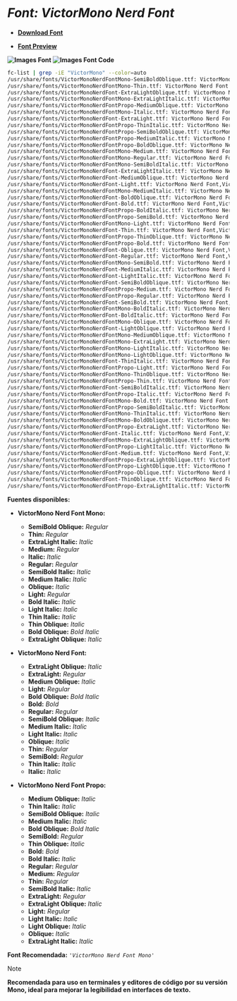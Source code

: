 <!-- Autor: Daniel Benjamin Perez Morales -->
<!-- GitHub: https://github.com/DanielBenjaminPerezMoralesDev13 -->
<!-- Gitlab: https://gitlab.com/DanielBenjaminPerezMoralesDev13 -->
<!-- Correo electrónico: danielperezdev@proton.me -->

# ***Font: VictorMono Nerd Font***

- **[Download Font](https://github.com/ryanoasis/nerd-fonts/releases/download/v3.2.1/VictorMono.zip "https://github.com/ryanoasis/nerd-fonts/releases/download/v3.2.1/VictorMono.zip")**

- **[Font Preview](https://www.programmingfonts.org/#victor-mono "https://www.programmingfonts.org/#victor-mono")**

**![Images Font](../../Fonts/VictorMono%20Nerd%20Font.png "Fonts/VictorMono Nerd Font.png")**
**![Images Font Code](../../Font%20Images%20Code/VictorMono%20Nerd%20Font%20Code.png "Font Images Code/VictorMono Nerd Font Code.png")**

```bash
fc-list | grep -iE "VictorMono" --color=auto
/usr/share/fonts/VictorMonoNerdFontMono-SemiBoldOblique.ttf: VictorMono Nerd Font Mono,VictorMono NFM,VictorMono NFM SemiBold Obl:style=SemiBold Oblique,Italic
/usr/share/fonts/VictorMonoNerdFontMono-Thin.ttf: VictorMono Nerd Font Mono,VictorMono NFM,VictorMono NFM Thin:style=Thin,Regular
/usr/share/fonts/VictorMonoNerdFont-ExtraLightOblique.ttf: VictorMono Nerd Font,VictorMono NF,VictorMono NF ExtraLight Obl:style=ExtraLight Oblique,Italic
/usr/share/fonts/VictorMonoNerdFontMono-ExtraLightItalic.ttf: VictorMono Nerd Font Mono,VictorMono NFM,VictorMono NFM ExtraLight:style=ExtraLight Italic,Italic
/usr/share/fonts/VictorMonoNerdFontPropo-MediumOblique.ttf: VictorMono Nerd Font Propo,VictorMono NFP,VictorMono NFP Medium Obl:style=Medium Oblique,Italic
/usr/share/fonts/VictorMonoNerdFontMono-Italic.ttf: VictorMono Nerd Font Mono,VictorMono NFM:style=Italic
/usr/share/fonts/VictorMonoNerdFont-ExtraLight.ttf: VictorMono Nerd Font,VictorMono NF,VictorMono NF ExtraLight:style=ExtraLight,Regular
/usr/share/fonts/VictorMonoNerdFontPropo-ThinItalic.ttf: VictorMono Nerd Font Propo,VictorMono NFP,VictorMono NFP Thin:style=Thin Italic,Italic
/usr/share/fonts/VictorMonoNerdFontPropo-SemiBoldOblique.ttf: VictorMono Nerd Font Propo,VictorMono NFP,VictorMono NFP SemiBold Obl:style=SemiBold Oblique,Italic
/usr/share/fonts/VictorMonoNerdFontPropo-MediumItalic.ttf: VictorMono Nerd Font Propo,VictorMono NFP,VictorMono NFP Medium:style=Medium Italic,Italic
/usr/share/fonts/VictorMonoNerdFontPropo-BoldOblique.ttf: VictorMono Nerd Font Propo,VictorMono NFP,VictorMono NFP Obl:style=Bold Oblique,Bold Italic
/usr/share/fonts/VictorMonoNerdFontMono-Medium.ttf: VictorMono Nerd Font Mono,VictorMono NFM,VictorMono NFM Medium:style=Medium,Regular
/usr/share/fonts/VictorMonoNerdFontMono-Regular.ttf: VictorMono Nerd Font Mono,VictorMono NFM:style=Regular
/usr/share/fonts/VictorMonoNerdFontMono-SemiBoldItalic.ttf: VictorMono Nerd Font Mono,VictorMono NFM,VictorMono NFM SemiBold:style=SemiBold Italic,Italic
/usr/share/fonts/VictorMonoNerdFont-ExtraLightItalic.ttf: VictorMono Nerd Font,VictorMono NF,VictorMono NF ExtraLight:style=ExtraLight Italic,Italic
/usr/share/fonts/VictorMonoNerdFont-MediumOblique.ttf: VictorMono Nerd Font,VictorMono NF,VictorMono NF Medium Obl:style=Medium Oblique,Italic
/usr/share/fonts/VictorMonoNerdFont-Light.ttf: VictorMono Nerd Font,VictorMono NF,VictorMono NF Light:style=Light,Regular
/usr/share/fonts/VictorMonoNerdFontMono-MediumItalic.ttf: VictorMono Nerd Font Mono,VictorMono NFM,VictorMono NFM Medium:style=Medium Italic,Italic
/usr/share/fonts/VictorMonoNerdFont-BoldOblique.ttf: VictorMono Nerd Font,VictorMono NF,VictorMono NF Obl:style=Bold Oblique,Bold Italic
/usr/share/fonts/VictorMonoNerdFont-Bold.ttf: VictorMono Nerd Font,VictorMono NF:style=Bold
/usr/share/fonts/VictorMonoNerdFontPropo-BoldItalic.ttf: VictorMono Nerd Font Propo,VictorMono NFP:style=Bold Italic
/usr/share/fonts/VictorMonoNerdFontPropo-SemiBold.ttf: VictorMono Nerd Font Propo,VictorMono NFP,VictorMono NFP SemiBold:style=SemiBold,Regular
/usr/share/fonts/VictorMonoNerdFontMono-Light.ttf: VictorMono Nerd Font Mono,VictorMono NFM,VictorMono NFM Light:style=Light,Regular
/usr/share/fonts/VictorMonoNerdFont-Thin.ttf: VictorMono Nerd Font,VictorMono NF,VictorMono NF Thin:style=Thin,Regular
/usr/share/fonts/VictorMonoNerdFontPropo-ThinOblique.ttf: VictorMono Nerd Font Propo,VictorMono NFP,VictorMono NFP Thin Obl:style=Thin Oblique,Italic
/usr/share/fonts/VictorMonoNerdFontPropo-Bold.ttf: VictorMono Nerd Font Propo,VictorMono NFP:style=Bold
/usr/share/fonts/VictorMonoNerdFont-Oblique.ttf: VictorMono Nerd Font,VictorMono NF,VictorMono NF Obl:style=Oblique,Italic
/usr/share/fonts/VictorMonoNerdFont-Regular.ttf: VictorMono Nerd Font,VictorMono NF:style=Regular
/usr/share/fonts/VictorMonoNerdFontMono-SemiBold.ttf: VictorMono Nerd Font Mono,VictorMono NFM,VictorMono NFM SemiBold:style=SemiBold,Regular
/usr/share/fonts/VictorMonoNerdFont-MediumItalic.ttf: VictorMono Nerd Font,VictorMono NF,VictorMono NF Medium:style=Medium Italic,Italic
/usr/share/fonts/VictorMonoNerdFont-LightItalic.ttf: VictorMono Nerd Font,VictorMono NF,VictorMono NF Light:style=Light Italic,Italic
/usr/share/fonts/VictorMonoNerdFont-SemiBoldOblique.ttf: VictorMono Nerd Font,VictorMono NF,VictorMono NF SemiBold Obl:style=SemiBold Oblique,Italic
/usr/share/fonts/VictorMonoNerdFontPropo-Medium.ttf: VictorMono Nerd Font Propo,VictorMono NFP,VictorMono NFP Medium:style=Medium,Regular
/usr/share/fonts/VictorMonoNerdFontPropo-Regular.ttf: VictorMono Nerd Font Propo,VictorMono NFP:style=Regular
/usr/share/fonts/VictorMonoNerdFont-SemiBold.ttf: VictorMono Nerd Font,VictorMono NF,VictorMono NF SemiBold:style=SemiBold,Regular
/usr/share/fonts/VictorMonoNerdFontMono-BoldItalic.ttf: VictorMono Nerd Font Mono,VictorMono NFM:style=Bold Italic
/usr/share/fonts/VictorMonoNerdFont-BoldItalic.ttf: VictorMono Nerd Font,VictorMono NF:style=Bold Italic
/usr/share/fonts/VictorMonoNerdFontMono-Oblique.ttf: VictorMono Nerd Font Mono,VictorMono NFM,VictorMono NFM Obl:style=Oblique,Italic
/usr/share/fonts/VictorMonoNerdFont-LightOblique.ttf: VictorMono Nerd Font,VictorMono NF,VictorMono NF Light Obl:style=Light Oblique,Italic
/usr/share/fonts/VictorMonoNerdFontMono-MediumOblique.ttf: VictorMono Nerd Font Mono,VictorMono NFM,VictorMono NFM Medium Obl:style=Medium Oblique,Italic
/usr/share/fonts/VictorMonoNerdFontMono-ExtraLight.ttf: VictorMono Nerd Font Mono,VictorMono NFM,VictorMono NFM ExtraLight:style=ExtraLight,Regular
/usr/share/fonts/VictorMonoNerdFontMono-LightItalic.ttf: VictorMono Nerd Font Mono,VictorMono NFM,VictorMono NFM Light:style=Light Italic,Italic
/usr/share/fonts/VictorMonoNerdFontMono-LightOblique.ttf: VictorMono Nerd Font Mono,VictorMono NFM,VictorMono NFM Light Obl:style=Light Oblique,Italic
/usr/share/fonts/VictorMonoNerdFont-ThinItalic.ttf: VictorMono Nerd Font,VictorMono NF,VictorMono NF Thin:style=Thin Italic,Italic
/usr/share/fonts/VictorMonoNerdFontPropo-Light.ttf: VictorMono Nerd Font Propo,VictorMono NFP,VictorMono NFP Light:style=Light,Regular
/usr/share/fonts/VictorMonoNerdFontMono-ThinOblique.ttf: VictorMono Nerd Font Mono,VictorMono NFM,VictorMono NFM Thin Obl:style=Thin Oblique,Italic
/usr/share/fonts/VictorMonoNerdFontPropo-Thin.ttf: VictorMono Nerd Font Propo,VictorMono NFP,VictorMono NFP Thin:style=Thin,Regular
/usr/share/fonts/VictorMonoNerdFont-SemiBoldItalic.ttf: VictorMono Nerd Font,VictorMono NF,VictorMono NF SemiBold:style=SemiBold Italic,Italic
/usr/share/fonts/VictorMonoNerdFontPropo-Italic.ttf: VictorMono Nerd Font Propo,VictorMono NFP:style=Italic
/usr/share/fonts/VictorMonoNerdFontMono-Bold.ttf: VictorMono Nerd Font Mono,VictorMono NFM:style=Bold
/usr/share/fonts/VictorMonoNerdFontPropo-SemiBoldItalic.ttf: VictorMono Nerd Font Propo,VictorMono NFP,VictorMono NFP SemiBold:style=SemiBold Italic,Italic
/usr/share/fonts/VictorMonoNerdFontMono-ThinItalic.ttf: VictorMono Nerd Font Mono,VictorMono NFM,VictorMono NFM Thin:style=Thin Italic,Italic
/usr/share/fonts/VictorMonoNerdFontMono-BoldOblique.ttf: VictorMono Nerd Font Mono,VictorMono NFM,VictorMono NFM Obl:style=Bold Oblique,Bold Italic
/usr/share/fonts/VictorMonoNerdFontPropo-ExtraLight.ttf: VictorMono Nerd Font Propo,VictorMono NFP,VictorMono NFP ExtraLight:style=ExtraLight,Regular
/usr/share/fonts/VictorMonoNerdFont-Italic.ttf: VictorMono Nerd Font,VictorMono NF:style=Italic
/usr/share/fonts/VictorMonoNerdFontMono-ExtraLightOblique.ttf: VictorMono Nerd Font Mono,VictorMono NFM,VictorMono NFM ExtraLight Obl:style=ExtraLight Oblique,Italic
/usr/share/fonts/VictorMonoNerdFontPropo-LightItalic.ttf: VictorMono Nerd Font Propo,VictorMono NFP,VictorMono NFP Light:style=Light Italic,Italic
/usr/share/fonts/VictorMonoNerdFont-Medium.ttf: VictorMono Nerd Font,VictorMono NF,VictorMono NF Medium:style=Medium,Regular
/usr/share/fonts/VictorMonoNerdFontPropo-ExtraLightOblique.ttf: VictorMono Nerd Font Propo,VictorMono NFP,VictorMono NFP ExtraLight Obl:style=ExtraLight Oblique,Italic
/usr/share/fonts/VictorMonoNerdFontPropo-LightOblique.ttf: VictorMono Nerd Font Propo,VictorMono NFP,VictorMono NFP Light Obl:style=Light Oblique,Italic
/usr/share/fonts/VictorMonoNerdFontPropo-Oblique.ttf: VictorMono Nerd Font Propo,VictorMono NFP,VictorMono NFP Obl:style=Oblique,Italic
/usr/share/fonts/VictorMonoNerdFont-ThinOblique.ttf: VictorMono Nerd Font,VictorMono NF,VictorMono NF Thin Obl:style=Thin Oblique,Italic
/usr/share/fonts/VictorMonoNerdFontPropo-ExtraLightItalic.ttf: VictorMono Nerd Font Propo,VictorMono NFP,VictorMono NFP ExtraLight:style=ExtraLight Italic,Italic
```

**Fuentes disponibles:**

- **VictorMono Nerd Font Mono:**
  - **SemiBold Oblique:** *Regular*
  - **Thin:** *Regular*
  - **ExtraLight Italic:** *Italic*
  - **Medium:** *Regular*
  - **Italic:** *Italic*
  - **Regular:** *Regular*
  - **SemiBold Italic:** *Italic*
  - **Medium Italic:** *Italic*
  - **Oblique:** *Italic*
  - **Light:** *Regular*
  - **Bold Italic:** *Italic*
  - **Light Italic:** *Italic*
  - **Thin Italic:** *Italic*
  - **Thin Oblique:** *Italic*
  - **Bold Oblique:** *Bold Italic*
  - **ExtraLight Oblique:** *Italic*

- **VictorMono Nerd Font:**
  - **ExtraLight Oblique:** *Italic*
  - **ExtraLight:** *Regular*
  - **Medium Oblique:** *Italic*
  - **Light:** *Regular*
  - **Bold Oblique:** *Bold Italic*
  - **Bold:** *Bold*
  - **Regular:** *Regular*
  - **SemiBold Oblique:** *Italic*
  - **Medium Italic:** *Italic*
  - **Light Italic:** *Italic*
  - **Oblique:** *Italic*
  - **Thin:** *Regular*
  - **SemiBold:** *Regular*
  - **Thin Italic:** *Italic*
  - **Italic:** *Italic*

- **VictorMono Nerd Font Propo:**
  - **Medium Oblique:** *Italic*
  - **Thin Italic:** *Italic*
  - **SemiBold Oblique:** *Italic*
  - **Medium Italic:** *Italic*
  - **Bold Oblique:** *Bold Italic*
  - **SemiBold:** *Regular*
  - **Thin Oblique:** *Italic*
  - **Bold:** *Bold*
  - **Bold Italic:** *Italic*
  - **Regular:** *Regular*
  - **Medium:** *Regular*
  - **Thin:** *Regular*
  - **SemiBold Italic:** *Italic*
  - **ExtraLight:** *Regular*
  - **ExtraLight Oblique:** *Italic*
  - **Light:** *Regular*
  - **Light Italic:** *Italic*
  - **Light Oblique:** *Italic*
  - **Oblique:** *Italic*
  - **ExtraLight Italic:** *Italic*

**Font Recomendada:** *`'VictorMono Nerd Font Mono'`*

> [!NOTE]
> **Recomendada para uso en terminales y editores de código por su versión Mono, ideal para mejorar la legibilidad en interfaces de texto.**
